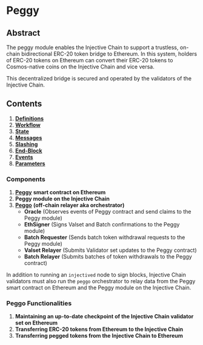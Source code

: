 # Peggy

## Abstract

The peggy module enables the Injective Chain to support a trustless, on-chain bidirectional ERC-20 token bridge to Ethereum. In this system, holders of ERC-20 tokens on Ethereum can convert their ERC-20 tokens to Cosmos-native coins on the Injective Chain and vice versa.

This decentralized bridge is secured and operated by the validators of the Injective Chain.

## Contents

1. [**Definitions**](01\_definitions.md)
2. [**Workflow**](02\_workflow.md)
3. [**State**](03\_state.md)
4. [**Messages**](04\_messages.md)
5. [**Slashing**](05\_slashing.md)
6. [**End-Block**](06\_end\_block.md)
7. [**Events**](07\_events.md)
8. [**Parameters**](08\_params.md)

### Components

1. [**Peggy**](https://etherscan.io/address/0xF955C57f9EA9Dc8781965FEaE0b6A2acE2BAD6f3) **smart contract on Ethereum**
2. **Peggy module on the Injective Chain**
3. [**Peggo**](https://github.com/InjectiveLabs/peggo) **(off-chain relayer aka orchestrator)**
   * **Oracle** (Observes events of Peggy contract and send claims to the Peggy module)
   * **EthSigner** (Signs Valset and Batch confirmations to the Peggy module)
   * **Batch Requester** (Sends batch token withdrawal requests to the Peggy module)
   * **Valset Relayer** (Submits Validator set updates to the Peggy contract)
   * **Batch Relayer** (Submits batches of token withdrawals to the Peggy contract)

In addition to running an `injectived` node to sign blocks, Injective Chain validators must also run the `peggo` orchestrator to relay data from the Peggy smart contract on Ethereum and the Peggy module on the Injective Chain.

### Peggo Functionalities

1. **Maintaining an up-to-date checkpoint of the Injective Chain validator set on Ethereum**
2. **Transferring ERC-20 tokens from Ethereum to the Injective Chain**
3. **Transferring pegged tokens from the Injective Chain to Ethereum**
